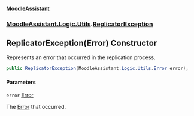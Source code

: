 #### [MoodleAssistant](index.md 'index')
### [MoodleAssistant.Logic.Utils](MoodleAssistant.Logic.Utils.md 'MoodleAssistant.Logic.Utils').[ReplicatorException](MoodleAssistant.Logic.Utils.ReplicatorException.md 'MoodleAssistant.Logic.Utils.ReplicatorException')

## ReplicatorException(Error) Constructor

Represents an error that occurred in the replication process.

```csharp
public ReplicatorException(MoodleAssistant.Logic.Utils.Error error);
```
#### Parameters

<a name='MoodleAssistant.Logic.Utils.ReplicatorException.ReplicatorException(MoodleAssistant.Logic.Utils.Error).error'></a>

`error` [Error](MoodleAssistant.Logic.Utils.Error.md 'MoodleAssistant.Logic.Utils.Error')

The [Error](MoodleAssistant.Logic.Utils.Error.md 'MoodleAssistant.Logic.Utils.Error') that occurred.